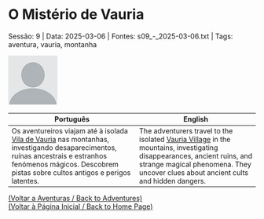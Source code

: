 
# O Mistério de Vauria

Sessão: 9 | Data: 2025-03-06 | Fontes: s09_-_2025-03-06.txt | Tags: aventura, vauria, montanha

![O Mistério de Vauria](blank.png)

| Português | English |
|-----------|---------|
| Os aventureiros viajam até à isolada [Vila de Vauria](vila_de_vauria.md) nas montanhas, investigando desaparecimentos, ruínas ancestrais e estranhos fenómenos mágicos. Descobrem pistas sobre cultos antigos e perigos latentes. | The adventurers travel to the isolated [Vauria Village](vila_de_vauria.md) in the mountains, investigating disappearances, ancient ruins, and strange magical phenomena. They uncover clues about ancient cults and hidden dangers. |

[(Voltar a Aventuras / Back to Adventures)](aventuras.md)  
[(Voltar à Página Inicial / Back to Home Page)](../../home.md)


























